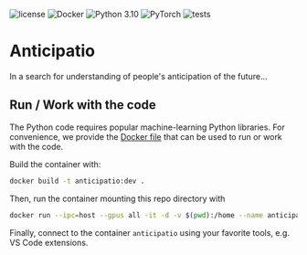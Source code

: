 ![license](https://img.shields.io/pypi/l/fpvgcc.svg?color=blue)
![Docker](https://img.shields.io/badge/docker-%230db7ed.svg?logo=docker&logoColor=white)
![Python 3.10](https://img.shields.io/badge/python-3.10-blue.svg)
![PyTorch](https://img.shields.io/badge/PyTorch-%23EE4C2C.svg?&logo=PyTorch&logoColor=white)
![tests](https://github.com/maciejskorski/anticipatio/actions/workflows/build_test.yml/badge.svg)

# Anticipatio
In a search for understanding of people's anticipation of the future...

## Run / Work with the code 

The Python code requires popular machine-learning Python libraries. 
For convenience, we provide the [Docker file](./Dockerfile) that can be used to run or work with the code.

Build the container with:
```bash
docker build -t anticipatio:dev .
```
Then, run the container mounting this repo directory with 
```bash
docker run --ipc=host --gpus all -it -d -v $(pwd):/home --name anticipatio anticipatio:dev
```
Finally, connect to the container `anticipatio` using your favorite tools, e.g. VS Code extensions. 
